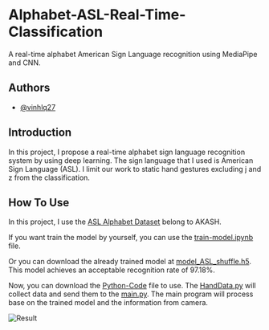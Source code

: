 # Alphabet-ASL-Real-Time-Classification
A real-time alphabet American Sign Language recognition using MediaPipe and CNN.

## Authors

- [@vinhlq27](https://github.com/vinhlq27)


## Introduction

In this project, I propose a real-time alphabet sign language recognition system by using deep learning. The sign language that I used is American Sign Language (ASL). I limit our work to static hand gestures excluding j and z from the classification.

## How To Use

In this project, I use the [ASL Alphabet Dataset](https://www.kaggle.com/datasets/grassknoted/asl-alphabet) belong to AKASH. 

If you want train the model by yourself, you can use the [train-model.ipynb](https://github.com/vinhlq27/Alphabet-ASL-Real-Time-Classification/blob/main/train-model.ipynb) file.

Or you can download the already trained model at [model_ASL_shuffle.h5](https://github.com/vinhlq27/Alphabet-ASL-Real-Time-Classification/blob/main/model_ASL_shuffle.h5). This model achieves an acceptable recognition rate of 97.18%.

Now, you can download the [Python-Code](https://github.com/vinhlq27/Alphabet-ASL-Real-Time-Classification/tree/main/Python-Code) file to use. The [HandData.py](https://github.com/vinhlq27/Alphabet-ASL-Real-Time-Classification/blob/main/Python-Code/HandData.py) will collect data and send them to the [main.py](https://github.com/vinhlq27/Alphabet-ASL-Real-Time-Classification/blob/main/Python-Code/main.py). The main program will process base on the trained model and the information from camera.

![Result](https://github.com/vinhlq27/Alphabet-ASL-Real-Time-Classification/blob/main/Demo/Demo.gif)


